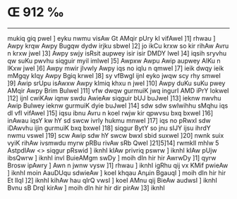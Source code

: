 # Œ 912 ‰
---
mukiq giq pweI ] eyku nwmu visAw Gt AMqir pUry kI vifAweI ]1]
rhwau ] Awpy krqw Awpy Bugqw dydw irjku sbweI ]2] jo ikCu krxw so
kir rihAw Avru n krxw jweI ]3] Awpy swjy isRsit aupwey isir isir
DMDY lweI ]4] iqsih sryvhu qw suKu pwvhu siqguir myil imlweI ]5]
Awpxw Awpu Awip aupwey AlKu n lKxw jweI ]6] Awpy mwir jIvwly Awpy
iqs no iqlu n qmweI ]7] ieik dwqy ieik mMgqy kIqy Awpy Bgiq krweI
]8] sy vfBwgI ijnI eyko jwqw scy rhy smweI ]9] Awip srUpu isAwxw
Awpy kImiq khxu n jweI ]10] Awpy duKu suKu pwey AMqir Awpy Brim
BulweI ]11] vfw dwqw gurmuiK jwq ingurI AMD iPrY lokweI ]12] ijnI
cwiKAw iqnw swdu AwieAw siqguir bUJ buJweI ]13] ieknw nwvhu Awip
Bulwey ieknw gurmuiK dyie buJweI ]14] sdw sdw swlwihhu sMqhu iqs dI
vfI vifAweI ]15] iqsu ibnu Avru n koeI rwjw kir qpwvsu bxq bxweI
]16] inAwau iqsY kw hY sd swcw ivrly hukmu mnweI ]17] iqs no pRwxI
sdw iDAwvhu ijin gurmuiK bxq bxweI ]18] siqgur BytY so jnu sIJY ijsu
ihrdY nwmu vsweI ]19] scw Awip sdw hY swcw bwxI sbid suxweI ]20]
nwnk suix vyiK rihAw ivsmwdu myrw pRBu rivAw sRb QweI ]21]5]14]
rwmklI mhlw 5 AstpdIAw
<> siqgur pRswid ]
iknhI kIAw privriq pswrw ] iknhI kIAw pUjw ibsQwrw ] iknhI
invl BuieAMgm swDy ] moih dIn hir hir AwrwDy ]1] qyrw Brosw ipAwry ]
Awn n jwnw vysw ]1] rhwau ] iknhI igRhu qij vx KMif pwieAw ] iknhI
moin AauDUqu sdwieAw ] koeI khqau Anµin BgauqI ] moih dIn hir hir
Et lIqI ]2] iknhI kihAw hau qIrQ vwsI ] koeI AMnu qij BieAw
audwsI ] iknhI Bvnu sB DrqI kirAw ] moih dIn hir hir dir pirAw
]3] iknhI
####
